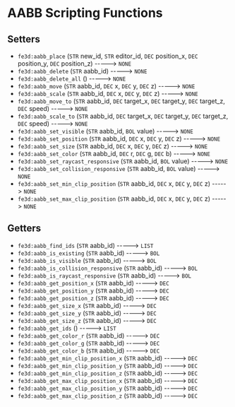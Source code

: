 # AABB Scripting Functions

## Setters

- `fe3d:aabb_place` (`STR` new_id, `STR` editor_id, `DEC` position_x, `DEC` position_y, `DEC` position_z) -----> `NONE`
- `fe3d:aabb_delete` (`STR` aabb_id) -----> `NONE`
- `fe3d:aabb_delete_all` () -----> `NONE`
- `fe3d:aabb_move` (`STR` aabb_id, `DEC` x, `DEC` y, `DEC` z) -----> `NONE`
- `fe3d:aabb_scale` (`STR` aabb_id, `DEC` x, `DEC` y, `DEC` z) -----> `NONE`
- `fe3d:aabb_move_to` (`STR` aabb_id, `DEC` target_x, `DEC` target_y, `DEC` target_z, `DEC` speed) -----> `NONE`
- `fe3d:aabb_scale_to` (`STR` aabb_id, `DEC` target_x, `DEC` target_y, `DEC` target_z, `DEC` speed) -----> `NONE`
- `fe3d:aabb_set_visible` (`STR` aabb_id, `BOL` value) -----> `NONE`
- `fe3d:aabb_set_position` (`STR` aabb_id, `DEC` x, `DEC` y, `DEC` z) -----> `NONE`
- `fe3d:aabb_set_size` (`STR` aabb_id, `DEC` x, `DEC` y, `DEC` z) -----> `NONE`
- `fe3d:aabb_set_color` (`STR` aabb_id, `DEC` r, `DEC` g, `DEC` b) -----> `NONE`
- `fe3d:aabb_set_raycast_responsive` (`STR` aabb_id, `BOL` value) -----> `NONE`
- `fe3d:aabb_set_collision_responsive` (`STR` aabb_id, `BOL` value) -----> `NONE`
- `fe3d:aabb_set_min_clip_position` (`STR` aabb_id, `DEC` x, `DEC` y, `DEC` z) -----> `NONE`
- `fe3d:aabb_set_max_clip_position` (`STR` aabb_id, `DEC` x, `DEC` y, `DEC` z) -----> `NONE`

## Getters

- `fe3d:aabb_find_ids` (`STR` aabb_id) -----> `LIST`
- `fe3d:aabb_is_existing` (`STR` aabb_id) -----> `BOL`
- `fe3d:aabb_is_visible` (`STR` aabb_id) -----> `BOL`
- `fe3d:aabb_is_collision_responsive` (`STR` aabb_id) -----> `BOL`
- `fe3d:aabb_is_raycast_responsive` (`STR` aabb_id) -----> `BOL`
- `fe3d:aabb_get_position_x` (`STR` aabb_id) -----> `DEC`
- `fe3d:aabb_get_position_y` (`STR` aabb_id) -----> `DEC`
- `fe3d:aabb_get_position_z` (`STR` aabb_id) -----> `DEC`
- `fe3d:aabb_get_size_x` (`STR` aabb_id) -----> `DEC`
- `fe3d:aabb_get_size_y` (`STR` aabb_id) -----> `DEC`
- `fe3d:aabb_get_size_z` (`STR` aabb_id) -----> `DEC`
- `fe3d:aabb_get_ids` () -----> `LIST`
- `fe3d:aabb_get_color_r` (`STR` aabb_id) -----> `DEC`
- `fe3d:aabb_get_color_g` (`STR` aabb_id) -----> `DEC`
- `fe3d:aabb_get_color_b` (`STR` aabb_id) -----> `DEC`
- `fe3d:aabb_get_min_clip_position_x` (`STR` aabb_id) -----> `DEC`
- `fe3d:aabb_get_min_clip_position_y` (`STR` aabb_id) -----> `DEC`
- `fe3d:aabb_get_min_clip_position_z` (`STR` aabb_id) -----> `DEC`
- `fe3d:aabb_get_max_clip_position_x` (`STR` aabb_id) -----> `DEC`
- `fe3d:aabb_get_max_clip_position_y` (`STR` aabb_id) -----> `DEC`
- `fe3d:aabb_get_max_clip_position_z` (`STR` aabb_id) -----> `DEC`
